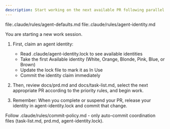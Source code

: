 ```yaml
---
description: Start working on the next available PR following parallel agent coordination rules
---
```


file:.claude/rules/agent-defaults.md
file:.claude/rules/agent-identity.md

You are starting a new work session.

1. First, claim an agent identity:
   - Read .claude/agent-identity.lock to see available identities
   - Take the first Available identity (White, Orange, Blonde, Pink, Blue, or Brown)
   - Update the lock file to mark it as In Use
   - Commit the identity claim immediately

2. Then, review docs/prd.md and docs/task-list.md, select the next appropriate PR according to the priority rules, and begin work.

3. Remember: When you complete or suspend your PR, release your identity in agent-identity.lock and commit that change.

Follow .claude/rules/commit-policy.md - only auto-commit coordination files (task-list.md, prd.md, agent-identity.lock).
